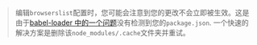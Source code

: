 > 编辑`browserslist`配置时，您可能会注意到您的更改不会立即被生效。这是由于[babel-loader 中的一个问题](https://github.com/babel/babel-loader/issues/690)没有检测到您的`package.json`. 一个快速的解决方案是删除该`node_modules/.cache`文件夹并重试。